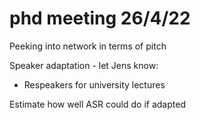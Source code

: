 # phd meeting 26/4/22

Peeking into network in terms of pitch

Speaker adaptation - let Jens know:
- Respeakers for university lectures

Estimate how well ASR could do if adapted


